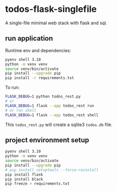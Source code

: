 # todos-flask-singlefile

A single-file minimal web stack with flask and sql.

## run application

Runtime env and dependencies:

```sh
pyenv shell 3.10
python -m venv venv
source venv/bin/activate
pip install --upgrade pip
pip install -r requirements.txt
```

To run:

```sh
FLASK_DEBUG=1 python todos_rest.py
# or
FLASK_DEBUG=1 flask --app todos_rest run
# or run shell
FLASK_DEBUG=1 flask --app todos_rest shell
```

This `todos_rest.py` will create a sqlite3 `todos.db` file.

## project environment setup

```sh
pyenv shell 3.10
python -m venv venv
source venv/bin/activate
pip install --upgrade pip
# pip install setuptools --force-reinstall
pip install flask
pip install black
pip freeze > requirements.txt
```
